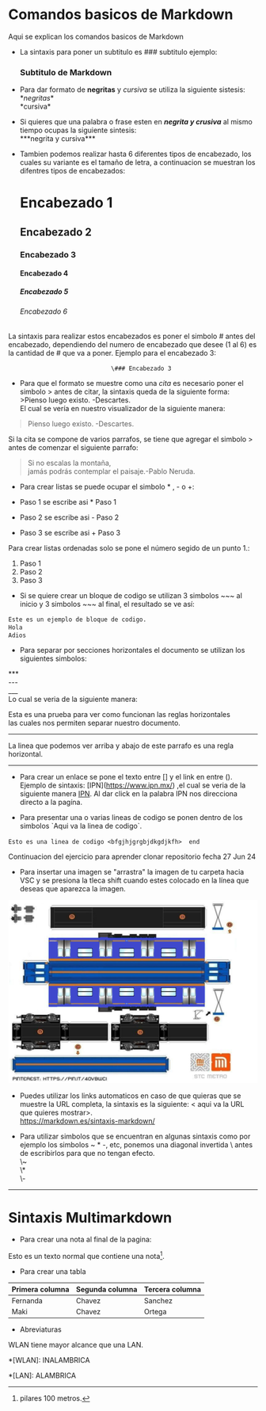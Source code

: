 # Comandos basicos de Markdown

Aqui se explican los comandos basicos de Markdown

- La sintaxis para poner un subtitulo es \### subtitulo ejemplo:
    ### Subtitulo de Markdown

- Para dar formato de **negritas** y *cursiva* se utiliza la siguiente sistesis:  
\**negritas**   
\*cursiva*

- Si quieres que una palabra o frase esten en ***negrita y crusiva*** al mismo tiempo ocupas la siguiente sintesis:  
\*\*\*negrita y cursiva***
- Tambien podemos realizar hasta 6 diferentes tipos de encabezado, los cuales su variante es el tamaño de letra, a continuacion se muestran los difentres tipos de encabezados:  
   # Encabezado 1 
   ## Encabezado 2  
   ### Encabezado 3
   #### Encabezado 4
   ##### Encabezado 5
   ###### Encabezado 6

La sintaxis para realizar estos encabezados es poner el simbolo # antes del encabezado, dependiendo del numero de encabezado que desee (1 al 6) es la cantidad de # que va a poner. Ejemplo para el encabezado 3:  

                                 \### Encabezado 3

- Para que el formato se muestre como una *cita* es necesario poner el simbolo > antes de citar, la sintaxis queda de la siguiente forma:  
\>Pienso luego existo. -Descartes.  
El cual se vería en nuestro visualizador de la siguiente manera:  
>Pienso luego existo. -Descartes.

Si la cita se compone de varios parrafos, se tiene que agregar el simbolo > antes de comenzar el siguiente parrafo:
>Si no escalas la montaña,  
 > jamás podrás contemplar el paisaje.-Pablo Neruda.

- Para crear listas se puede ocupar el simbolo * , - o +:  
* Paso 1 se escribe asi  \* Paso 1
- Paso 2 se escribe asi \- Paso 2
+ Paso 3 se escribe asi \+ Paso 3

 Para crear listas ordenadas solo se pone el número segido de un punto 1\.:  

 1. Paso 1
 2. Paso 2
 3. Paso 3

 - Si se quiere crear un bloque de codigo se utilizan 3 simbolos \~~~ al inicio y 3 simbolos \~~~ al final, el resultado se ve así:  
 ~~~
 Este es un ejemplo de bloque de codigo.  
 Hola
 Adios
 ~~~

 - Para separar por secciones horizontales el documento se utilizan los siguientes simbolos:
  
  \***  
   \---  
   \___  
   Lo cual se veria de la siguiente manera:
  
   Esta es una prueba para ver como funcionan las reglas horizontales  
   las cuales nos permiten separar nuestro documento.  
   ***
   La linea que podemos ver arriba y abajo de este parrafo es una regla horizontal.
   ***

- Para crear un enlace se pone el texto entre []  y el link en entre (). Ejemplo de sintaxis: \[IPN](https://www.ipn.mx/) ,el cual se veria de la siguiente manera [IPN](https://www.ipn.mx/). Al dar click en la palabra IPN nos direcciona directo a la pagína.

- Para presentar una o varias lineas de codigo se ponen dentro de los simbolos \`Aqui va la linea de codigo`.  

`Esto es una linea de codigo <bfgjhjgrgbjdkgdjkfh>  end `

Continuacion del ejercicio para aprender clonar repositorio fecha 27 Jun 24

- Para insertar una imagen se "arrastra" la imagen de tu carpeta hacia VSC y se presiona la tleca shift cuando estes colocado en la línea que deseas que aparezca la imagen. 


![alt text](3.png)

- Puedes utilizar los links automaticos en caso de que quieras que se muestre la URL completa, la sintaxis es la siguiente: < aqui va la URL que quieres mostrar>.  
<https://markdown.es/sintaxis-markdown/>

- Para utilizar simbolos que se encuentran en algunas sintaxis como por ejemplo los simbolos  \~ \* \-, etc, ponemos una diagonal invertida \ antes de escribirlos para que no tengan efecto.  
\\~  
\\*  
\\-
************
# Sintaxis Multimarkdown

- Para crear una nota al final de la pagina:

Esto es un texto normal que contiene una nota[^pilares]. 

[^pilares]: pilares 100 metros.

- Para crear una tabla  

| Primera columna | Segunda columna | Tercera columna |
| -- | -- | -- |
| Fernanda        | Chavez          | Sanchez         |
| Maki            | Chavez          | Ortega          |


- Abreviaturas  

WLAN tiene mayor alcance que una LAN.  

*[WLAN]: INALAMBRICA  

*[LAN]: ALAMBRICA